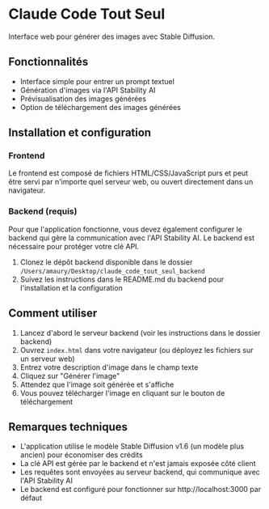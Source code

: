 # Claude Code Tout Seul

Interface web pour générer des images avec Stable Diffusion.

## Fonctionnalités

- Interface simple pour entrer un prompt textuel
- Génération d'images via l'API Stability AI
- Prévisualisation des images générées
- Option de téléchargement des images générées

## Installation et configuration

### Frontend

Le frontend est composé de fichiers HTML/CSS/JavaScript purs et peut être servi par n'importe quel serveur web, ou ouvert directement dans un navigateur.

### Backend (requis)

Pour que l'application fonctionne, vous devez également configurer le backend qui gère la communication avec l'API Stability AI. Le backend est nécessaire pour protéger votre clé API.

1. Clonez le dépôt backend disponible dans le dossier `/Users/amaury/Desktop/claude_code_tout_seul_backend`
2. Suivez les instructions dans le README.md du backend pour l'installation et la configuration

## Comment utiliser

1. Lancez d'abord le serveur backend (voir les instructions dans le dossier backend)
2. Ouvrez `index.html` dans votre navigateur (ou déployez les fichiers sur un serveur web)
3. Entrez votre description d'image dans le champ texte
4. Cliquez sur "Générer l'image"
5. Attendez que l'image soit générée et s'affiche
6. Vous pouvez télécharger l'image en cliquant sur le bouton de téléchargement

## Remarques techniques

- L'application utilise le modèle Stable Diffusion v1.6 (un modèle plus ancien) pour économiser des crédits
- La clé API est gérée par le backend et n'est jamais exposée côté client
- Les requêtes sont envoyées au serveur backend, qui communique avec l'API Stability AI
- Le backend est configuré pour fonctionner sur http://localhost:3000 par défaut